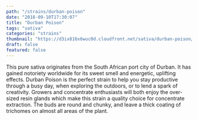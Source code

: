 ```yaml
---
path: "/strains/durban-poison"
date: "2018-09-10T17:30:07"
title: "Durban Poison"
tags: "sativa"
categories: "strains"
thumbnail: "https://d3ix816x6wuc0d.cloudfront.net/sativa/durban-poison/primary?width=480"
draft: false
featured: false
---
```

This pure sativa originates from the South African port city of Durban. It has gained notoriety worldwide for its sweet smell and energetic, uplifting effects. Durban Poison is the perfect strain to help you stay productive through a busy day, when exploring the outdoors, or to lend a spark of creativity. Growers and concentrate enthusiasts will both enjoy the over-sized resin glands which make this strain a quality choice for concentrate extraction. The buds are round and chunky, and leave a thick coating of trichomes on almost all areas of the plant.